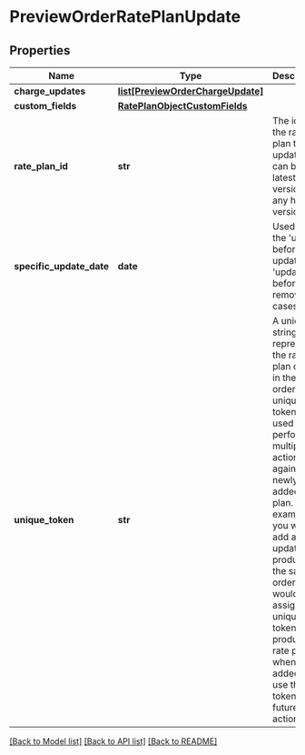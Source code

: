 # PreviewOrderRatePlanUpdate

## Properties
Name | Type | Description | Notes
------------ | ------------- | ------------- | -------------
**charge_updates** | [**list[PreviewOrderChargeUpdate]**](PreviewOrderChargeUpdate.md) |  | [optional] 
**custom_fields** | [**RatePlanObjectCustomFields**](RatePlanObjectCustomFields.md) |  | [optional] 
**rate_plan_id** | **str** | The id of the rate plan to be updated. It can be the latest version or any history version id.  | [optional] 
**specific_update_date** | **date** | Used for the &#39;update before update&#39; and &#39;update before remove&#39; cases. | [optional] 
**unique_token** | **str** | A unique string to represent the rate plan charge in the order. The unique token is used to perform multiple actions against a newly added rate plan. For example, if you want to add and update a product in the same order, you would assign a unique token to the product rate plan when added and use that token in future order actions.  | [optional] 

[[Back to Model list]](../README.md#documentation-for-models) [[Back to API list]](../README.md#documentation-for-api-endpoints) [[Back to README]](../README.md)


